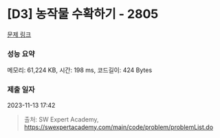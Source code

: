 # [D3] 농작물 수확하기 - 2805 

[문제 링크](https://swexpertacademy.com/main/code/problem/problemDetail.do?contestProbId=AV7GLXqKAWYDFAXB) 

### 성능 요약

메모리: 61,224 KB, 시간: 198 ms, 코드길이: 424 Bytes

### 제출 일자

2023-11-13 17:42



> 출처: SW Expert Academy, https://swexpertacademy.com/main/code/problem/problemList.do